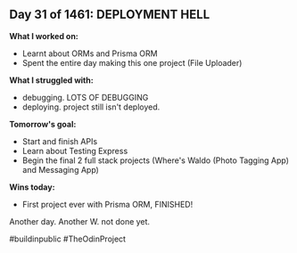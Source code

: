 ## Day 31 of 1461: DEPLOYMENT HELL

**What I worked on:**
- Learnt about ORMs and Prisma ORM
- Spent the entire day making this one project (File Uploader)

**What I struggled with:**
- debugging. LOTS OF DEBUGGING
- deploying. project still isn't deployed.

**Tomorrow's goal:**
- Start and finish APIs
- Learn about Testing Express
- Begin the final 2 full stack projects (Where's Waldo (Photo Tagging App) and Messaging App)

**Wins today:**
- First project ever with Prisma ORM, FINISHED!

Another day. Another W. not done yet.

#buildinpublic #TheOdinProject
